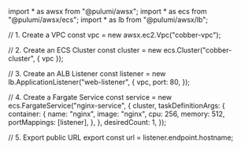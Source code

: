 import * as awsx from "@pulumi/awsx";
import * as ecs from "@pulumi/awsx/ecs";
import * as lb from "@pulumi/awsx/lb";

// 1. Create a VPC
const vpc = new awsx.ec2.Vpc("cobber-vpc");

// 2. Create an ECS Cluster
const cluster = new ecs.Cluster("cobber-cluster", { vpc });

// 3. Create an ALB Listener
const listener = new lb.ApplicationListener("web-listener", {
    vpc,
    port: 80,
});

// 4. Create a Fargate Service
const service = new ecs.FargateService("nginx-service", {
    cluster,
    taskDefinitionArgs: {
        container: {
            name: "nginx",
            image: "nginx",
            cpu: 256,
            memory: 512,
            portMappings: [listener],
        },
    },
    desiredCount: 1,
});

// 5. Export public URL
export const url = listener.endpoint.hostname;
